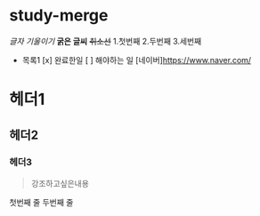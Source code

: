 # study-merge

   *글자 기울이기*
   **굵은 글씨**
   ~~취소선~~
   1.첫번째
   2.두번째
   3.세번째
- 목록1
  [x] 완료한일
  [ ] 해야하는 일
  [네이버]https://www.naver.com/
# 헤더1
## 헤더2
### 헤더3

>강조하고싶은내용

   첫번째 줄
   두번째 줄
   
